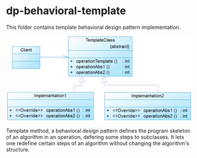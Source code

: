 dp-behavioral-template
==========================

This folder contains template behavioral design pattern implementation.

![alt text](https://github.com/FaroukBENGHARSSALLAH/design-pattern/blob/master/dp-behavioral/dp-behavioral-template/dp-behavioral-template.jpg "template pattern")

Template method, a behavioral design pattern defines the program skeleton of an algorithm in an operation, defering some steps to subclasses. It lets one redefine certain steps of an algorithm without changing the algorithm's structure.
